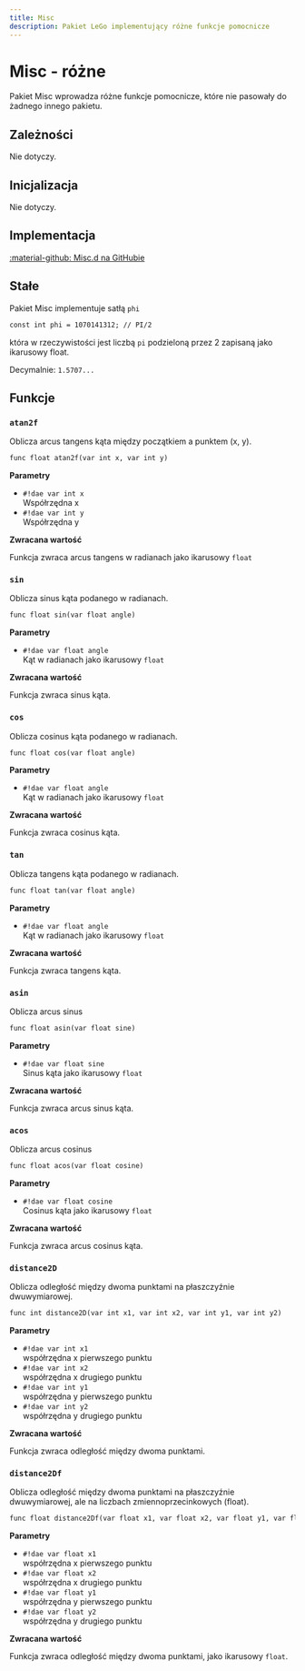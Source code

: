 ```yaml
---
title: Misc
description: Pakiet LeGo implementujący różne funkcje pomocnicze
---
```

# Misc - różne
Pakiet Misc wprowadza różne funkcje pomocnicze, które nie pasowały do żadnego innego pakietu.

## Zależności  
Nie dotyczy.

## Inicjalizacja
Nie dotyczy.

## Implementacja
[:material-github: Misc.d na GitHubie](https://github.com/Lehona/LeGo/blob/dev/Misc.d)

## Stałe
Pakiet Misc implementuje satłą `phi`
```dae
const int phi = 1070141312; // PI/2
```
która w rzeczywistości jest liczbą `pi` podzieloną przez 2 zapisaną jako ikarusowy float.

Decymalnie: `1.5707...`


## Funkcje

### `atan2f`
Oblicza arcus tangens kąta między początkiem a punktem (x, y).
```dae
func float atan2f(var int x, var int y)
```
**Parametry**

- `#!dae var int x`  
    Współrzędna x
- `#!dae var int y`  
    Współrzędna y

**Zwracana wartość**

Funkcja zwraca arcus tangens w radianach jako ikarusowy `float`

### `sin`
Oblicza sinus kąta podanego w radianach.
```dae
func float sin(var float angle)
```
**Parametry**

- `#!dae var float angle`  
    Kąt w radianach jako ikarusowy `float`

**Zwracana wartość**

Funkcja zwraca sinus kąta.

### `cos`
Oblicza cosinus kąta podanego w radianach.
```dae
func float cos(var float angle)
```
**Parametry**

- `#!dae var float angle`  
    Kąt w radianach jako ikarusowy `float`

**Zwracana wartość**

Funkcja zwraca cosinus kąta.


### `tan`
Oblicza tangens kąta podanego w radianach.
```dae
func float tan(var float angle)
```
**Parametry**

- `#!dae var float angle`  
    Kąt w radianach jako ikarusowy `float`

**Zwracana wartość**

Funkcja zwraca tangens kąta.

### `asin`
Oblicza arcus sinus
```dae
func float asin(var float sine)
```
**Parametry**

- `#!dae var float sine`  
    Sinus kąta jako ikarusowy `float`

**Zwracana wartość**

Funkcja zwraca arcus sinus kąta.

### `acos`
Oblicza arcus cosinus
```dae
func float acos(var float cosine)
```
**Parametry**

- `#!dae var float cosine`  
    Cosinus kąta jako ikarusowy `float`

**Zwracana wartość**

Funkcja zwraca arcus cosinus kąta.


### `distance2D`
Oblicza odległość między dwoma punktami na płaszczyźnie dwuwymiarowej.
```dae
func int distance2D(var int x1, var int x2, var int y1, var int y2)
```
**Parametry**

- `#!dae var int x1`  
    współrzędna x pierwszego punktu
- `#!dae var int x2`  
    współrzędna x drugiego punktu
- `#!dae var int y1`  
    współrzędna y pierwszego punktu
- `#!dae var int y2`  
    współrzędna y drugiego punktu

**Zwracana wartość**

Funkcja zwraca odległość między dwoma punktami.


### `distance2Df`
Oblicza odległość między dwoma punktami na płaszczyźnie dwuwymiarowej, ale na liczbach zmiennoprzecinkowych (float).
```dae
func float distance2Df(var float x1, var float x2, var float y1, var float y2)
```
**Parametry**

- `#!dae var float x1`  
    współrzędna x pierwszego punktu
- `#!dae var float x2`  
    współrzędna x drugiego punktu
- `#!dae var float y1`  
    współrzędna y pierwszego punktu
- `#!dae var float y2`  
    współrzędna y drugiego punktu

**Zwracana wartość**

Funkcja zwraca odległość między dwoma punktami, jako ikarusowy `float`.

